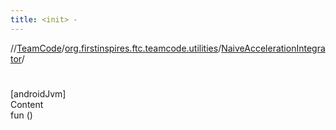 ```yaml
---
title: <init> -
---
```

//[TeamCode](../../index.md)/[org.firstinspires.ftc.teamcode.utilities](../index.md)/[NaiveAccelerationIntegrator](index.md)/[<init>](-init-.md)



# <init>  
[androidJvm]  
Content  
fun [<init>](-init-.md)()  



